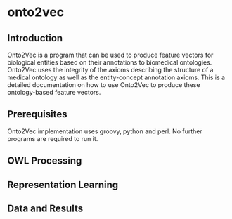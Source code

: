 # onto2vec
## Introduction
Onto2Vec is a program that can be used to produce feature vectors for biological entities based on their annotations to biomedical ontologies. Onto2Vec uses the integrity of the axioms describing the structure of a medical ontology as well as the entity-concept annotation axioms. 
This is a detailed documentation on how to use Onto2Vec to produce these ontology-based feature vectors. 
## Prerequisites
Onto2Vec implementation uses groovy, python and perl. No further programs are required to run it.
## OWL Processing 
## Representation Learning 
## Data and Results
